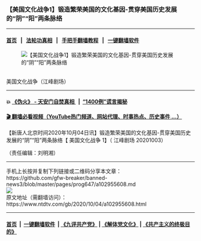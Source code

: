 ### 【美国文化战争1】锻造繁荣美国的文化基因-贯穿美国历史发展的“阴”“阳”两条脉络
------------------------

#### [首页](https://github.com/gfw-breaker/banned-news3/blob/master/README.md) &nbsp;&nbsp;|&nbsp;&nbsp; [法轮功真相](https://github.com/begood0513/basic/blob/master/README.md)  &nbsp;&nbsp;|&nbsp;&nbsp; [手把手翻墙教程](https://github.com/gfw-breaker/guides/wiki)  &nbsp;&nbsp;|&nbsp;&nbsp; [一键翻墙软件](https://github.com/gfw-breaker/nogfw/blob/master/README.md)  



<div><div class="featured_image">
 <figure>
  <img alt="【美国文化战争1】锻造繁荣美国的文化基因-贯穿美国历史发展的“阴”“阳”两条脉络" src="https://i.ntdtv.com/assets/uploads/2020/10/sddefault-1-800x450.jpg"/>
 </figure><br/>
 <span class="caption">
  美国文化战争（江峰剧场）
 </span>
</div>
</div><hr/>

#### 💥 [《伪火》 - 天安门自焚真相 ](http://158.247.195.190:10000/videos/blog/weihuo.html)&nbsp; |&nbsp; [“1400例”谎言揭秘  ](http://158.247.195.190:10000/videos/blog/jiexi1400.html)

#### [ 🎬  翻墙必看视频（YouTube热门频道、网站代理、时事热点、历史事件 ...）](https://github.com/gfw-breaker/links/blob/master/banned.md)

<div><div class="post_content" itemprop="articleBody">
 <p>
  【新唐人北京时间2020年10月04日讯】锻造繁荣美国的文化基因-贯穿美国历史发展的“阴”“阳”两条脉络【
  <ok href="https://www.ntdtv.com/gb/美国文化战争.htm">
   美国文化战争
  </ok>
  1】（
  <ok href="https://www.ntdtv.com/gb/江峰剧场.htm">
   江峰剧场
  </ok>
  20201003）
 </p>
 <div class="video_fit_container">
 </div>
 <p>
  （责任编辑：刘明湘）
 </p>
 <div class="single_ad">
 </div>
</div>
</div>
<hr/>
手机上长按并复制下列链接或二维码分享本文章：<br/>
https://github.com/gfw-breaker/banned-news3/blob/master/pages/prog647/a102955608.md <br/>
<a href='https://github.com/gfw-breaker/banned-news3/blob/master/pages/prog647/a102955608.md'><img src='https://github.com/gfw-breaker/banned-news3/blob/master/pages/prog647/a102955608.md.png'/></a> <br/>
原文地址（需翻墙访问）：https://www.ntdtv.com/gb/2020/10/04/a102955608.html


------------------------
#### [首页](https://github.com/gfw-breaker/banned-news3/blob/master/README.md) &nbsp;|&nbsp; [一键翻墙软件](https://github.com/gfw-breaker/nogfw/blob/master/README.md) &nbsp;| [《九评共产党》](https://github.com/gfw-breaker/9ping.md/blob/master/README.md#九评之一评共产党是什么) | [《解体党文化》](https://github.com/gfw-breaker/jtdwh.md/blob/master/README.md) | [《共产主义的终极目的》](https://github.com/gfw-breaker/gczydzjmd.md/blob/master/README.md)


<img src='http://gfw-breaker.win/banned-news3/pages/prog647/a102955608.md' width='0px' height='0px'/>